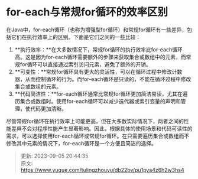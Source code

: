 # for-each与常规for循环的效率区别

在Java中，for-each循环（也称为增强型for循环）和常规for循环有一些差异，包括它们在执行效率上的区别。下面是它们之间的一些比较：

1. **执行效率：**在大多数情况下，常规for循环的执行效率比for-each循环高。这是因为for-each循环需要额外的步骤来获取集合或数组中的元素，而常规for循环可以直接通过索引访问元素，避免了额外的开销。
2. **可变性：**常规for循环具有更大的灵活性，可以在循环过程中修改计数器，从而控制循环的行为。而for-each循环是只读的，不能在循环过程中修改集合或数组的元素。
3. **代码简洁性：**for-each循环通常比常规for循环更加简洁易读，尤其在遍历集合或数组时。使用for-each循环可以减少迭代器或索引变量的声明和管理，使代码更加清晰。

尽管常规for循环在执行效率上可能更高，但在大多数实际情况下，两者之间的性能差异不会对程序性能产生显著影响。因此，根据具体的使用场景和代码可读性的需求，可以选择使用for-each循环或常规for循环。在只需要遍历集合或数组而不修改其中元素的情况下，for-each循环是一个方便且简洁的选择。



> 更新: 2023-09-05 20:44:35  
> 原文: <https://www.yuque.com/tulingzhouyu/db22bv/pu1pya4z6h2w3hs4>